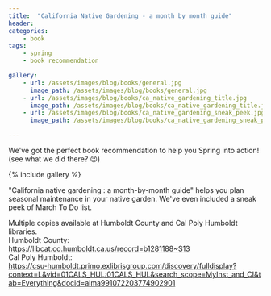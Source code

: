```yaml
---
title:  "California Native Gardening - a month by month guide"
header:
categories:
    - book 
tags:
    - spring
    - book recommendation

gallery:
    - url: /assets/images/blog/books/general.jpg
      image_path: /assets/images/blog/books/general.jpg
    - url: /assets/images/blog/books/ca_native_gardening_title.jpg
      image_path: /assets/images/blog/books/ca_native_gardening_title.jpg
    - url: /assets/images/blog/books/ca_native_gardening_sneak_peek.jpg
      image_path: /assets/images/blog/books/ca_native_gardening_sneak_peek.jpg

---
```

<p>
We've got the perfect book recommendation to help you Spring into action! (see what we did there? 😉)
</p>

{% include gallery %}

<p>
"California native gardening : a month-by-month guide" helps you plan seasonal maintenance in your native garden. We've even included a sneak peek of March To Do list. 
</p>
<p>
Multiple copies available at Humboldt County and Cal Poly Humboldt libraries. 
<br/>Humboldt County:
<br/>
    <a href="https://libcat.co.humboldt.ca.us/record=b1281188~S13">
    https://libcat.co.humboldt.ca.us/record=b1281188~S13
    </a>
<br/>Cal Poly Humboldt:
<br/>
    <a href="https://csu-humboldt.primo.exlibrisgroup.com/discovery/fulldisplay?context=L&vid=01CALS_HUL:01CALS_HUL&search_scope=MyInst_and_CI&tab=Everything&docid=alma991072203774902901">
    https://csu-humboldt.primo.exlibrisgroup.com/discovery/fulldisplay?context=L&vid=01CALS_HUL:01CALS_HUL&search_scope=MyInst_and_CI&tab=Everything&docid=alma991072203774902901
    </a>
</p>
